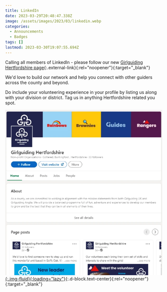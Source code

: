 ```yaml
---
title: LinkedIn
date: 2023-03-29T20:48:47.338Z
image: /assets/images/2023/03/linkedin.webp
categories:
  - Announcements
  - Badges
tags: []
lastmod: 2023-03-30T19:07:55.694Z
---
```

Calling all members of LinkedIn - please follow our new [Girlguiding Hertfordshire page](https://www.linkedin.com/company/girlguiding-herts/){:.external-link}{:rel="noopener"}{:target="_blank"}

We'd love to build our network and help you connect with other guiders across the county and beyond.

Do include your volunteering experience in your profile by listing us along with your division or district. Tag us in anything Hertfordshire related you spot.

[![Our LinkedIn Page](/assets/images/2023/03/linkedin-page.webp){:.img-fluid}{:loading="lazy"}](https://www.linkedin.com/company/girlguiding-herts/){:.d-block.text-center}{:rel="noopener"}{:target="_blank"}
